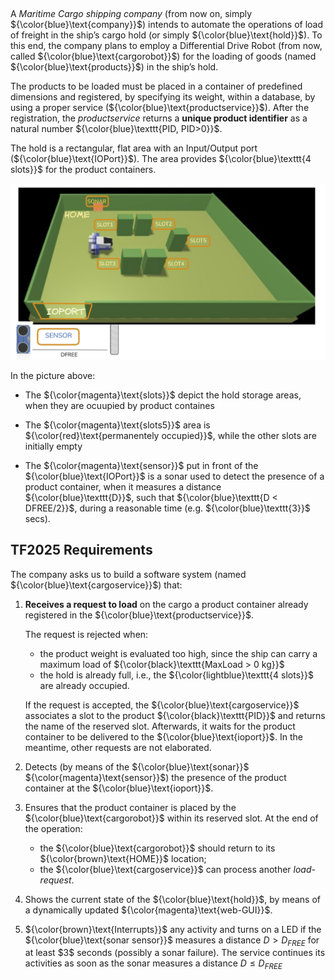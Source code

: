 ## 

A _Maritime Cargo shipping company_ (from now on, simply ${\color{blue}\text{company}}$) intends to automate the operations of load of freight in the ship’s cargo hold (or simply ${\color{blue}\text{hold}}$). To this end, the company plans to employ a Differential Drive Robot (from now, called ${\color{blue}\text{cargorobot}}$) for the loading of goods (named ${\color{blue}\text{products}}$) in the ship’s hold.

The products to be loaded must be placed in a container of predefined dimensions and registered, by specifying its weight, within a database, by using a proper service (${\color{blue}\text{productservice}}$). After the registration, the _productservice_ returns a **unique product identifier** as a natural number  ${\color{blue}\texttt{PID, PID>0}}$.

The hold is a rectangular, flat area with an Input/Output port (${\color{blue}\text{IOPort}}$). The area provides  ${\color{blue}\texttt{4 slots}}$ for the product containers.

<img src="../resources/.referenceDocProf/tf25sceneAnnotated.jpg">

In the picture above:

* The ${\color{magenta}\text{slots}}$ depict the hold storage areas, when they are ocuupied by product containes

* The ${\color{magenta}\text{slots5}}$ area is ${\color{red}\text{permanentely occupied}}$, while the other slots are initially empty

* The ${\color{magenta}\text{sensor}}$ put in front of the ${\color{blue}\text{IOPort}}$ is a sonar used to detect the presence of a product container, when it measures a distance  ${\color{blue}\texttt{D}}$, such that  ${\color{blue}\texttt{D < DFREE/2}}$, during a reasonable time (e.g.  ${\color{blue}\texttt{3}}$ secs).

## TF2025 Requirements

The company asks us to build a software system (named ${\color{blue}\text{cargoservice}}$) that:

1. **Receives a request to load** on the cargo a product container already registered in the ${\color{blue}\text{productservice}}$.

   The request is rejected when:

   * the product weight is evaluated too high, since the ship can carry a maximum load of
     ${\color{black}\texttt{MaxLoad > 0 kg}}$
   * the hold is already full, i.e., the
     ${\color{lightblue}\texttt{4 slots}}$ are already occupied.

   If the request is accepted, the ${\color{blue}\text{cargoservice}}$ associates a slot to the product
   ${\color{black}\texttt{PID}}$ and returns the name of the reserved slot.
   Afterwards, it waits for the product container to be delivered to the ${\color{blue}\text{ioport}}$.
   In the meantime, other requests are not elaborated.

2. Detects (by means of the ${\color{blue}\text{sonar}}$ ${\color{magenta}\text{sensor}}$) the presence of the product container at the ${\color{blue}\text{ioport}}$.

3. Ensures that the product container is placed by the ${\color{blue}\text{cargorobot}}$ within its reserved slot.
   At the end of the operation:

   * the ${\color{blue}\text{cargorobot}}$ should return to its ${\color{brown}\text{HOME}}$ location;
   * the ${\color{blue}\text{cargoservice}}$ can process another *load-request*.

4. Shows the current state of the ${\color{blue}\text{hold}}$, by means of a dynamically updated ${\color{magenta}\text{web-GUI}}$.

5. ${\color{brown}\text{Interrupts}}$ any activity and turns on a LED if the ${\color{blue}\text{sonar sensor}}$ measures a distance
   $D > D_{FREE}$
   for at least \$3\$ seconds (possibly a sonar failure).
   The service continues its activities as soon as the sonar measures a distance
   $D \leq D_{FREE}$


